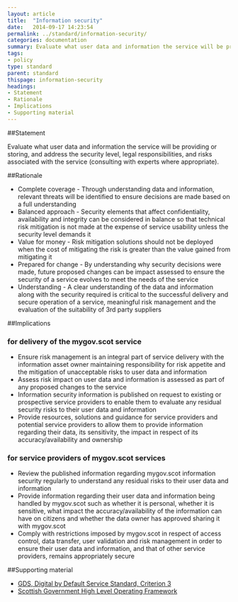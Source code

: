 ```yaml
---
layout: article
title:  "Information security"
date:   2014-09-17 14:23:54
permalink: ../standard/information-security/ 
categories: documentation
summary: Evaluate what user data and information the service will be providing or storing, and address the security level, legal responsibilities, and risks associated with the service (consulting with experts where appropriate).
tags: 
- policy
type: standard
parent: standard
thispage: information-security
headings:
- Statement
- Rationale
- Implications
- Supporting material
---
```


##Statement

Evaluate what user data and information the service will be providing or storing, and address the security level, legal responsibilities, and risks associated with the service (consulting with experts where appropriate).

##Rationale

* Complete coverage - Through understanding data and information, relevant threats will be identified to ensure decisions are made based on a full understanding
* Balanced approach - Security elements that affect confidentiality, availability and integrity can be considered in balance so that technical risk mitigation is not made at the expense of service usability unless the security level demands it
* Value for money - Risk mitigation solutions should not be deployed when the cost of mitigating the risk is greater than the value gained from mitigating it
* Prepared for change - By understanding why security decisions were made, future proposed changes can be impact assessed to ensure the security of a service evolves to meet the needs of the service
* Understanding - A clear understanding of the data and information along with the security required is critical to the successful delivery and secure operation of a service, meaningful risk management and the evaluation of the suitability of 3rd party suppliers

##Implications

### for delivery of the mygov.scot service

* Ensure risk management is an integral part of service delivery with the information asset owner maintaining responsibility for risk appetite and the mitigation of unacceptable risks to user data and information
* Assess risk impact on user data and information is assessed as part of any proposed changes to the service
* Information security information is published on request to existing or prospective service providers to enable them to evaluate any residual security risks to their user data and information
* Provide resources, solutions and guidance for service providers and potential service providers to allow them to provide information regarding their data, its sensitivity, the impact in respect of its accuracy/availability and ownership

### for service providers of mygov.scot services

* Review the published information regarding mygov.scot information security regularly to understand any residual risks to their user data and information
* Provide information regarding their user data and information being handled by mygov.scot such as whether it is personal, whether it is sensitive, what impact the accuracy/availability of the information can have on citizens and whether the data owner has approved sharing it with mygov.scot
* Comply with restrictions imposed by mygov.scot in respect of access control, data transfer, user validation and risk management in order to ensure their user data and information, and that of other service providers, remains appropriately secure

##Supporting material

- [GDS, Digital by Default Service Standard, Criterion 3](https://www.gov.uk/service-manual/digital-by-default#criterion-3)
- [Scottish Government High Level Operating Framework](http://www.gov.scot/Topics/Economy/digital/digitalservices/HLOF)
